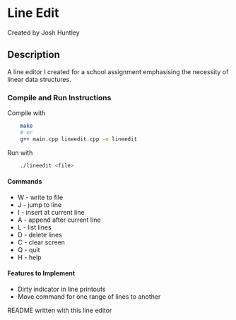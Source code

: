 # Line Edit

Created by Josh Huntley

## Description

A line editor I created for a school assignment emphasising the necessity of linear data structures.

### Compile and Run Instructions

Compile with
```bash
	make
	# or
	g++ main.cpp lineedit.cpp -o lineedit
```

Run with
```bash
	./lineedit <file>
```

#### Commands

- W - write to file
- J - jump to line
- I - insert at current line
- A - append after current line
- L - list lines
- D - delete lines
- C - clear screen
- Q - quit
- H - help

#### Features to Implement

- Dirty indicator in line printouts
- Move command for one range of lines to another

README written with this line editor
